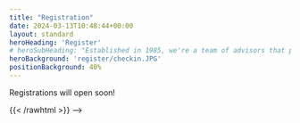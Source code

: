 ```yaml
---
title: "Registration"
date: 2024-03-13T10:48:44+00:00
layout: standard
heroHeading: 'Register'
# heroSubHeading: "Established in 1985, we're a team of advisors that puts your business first."
heroBackground: 'register/checkin.JPG'
positionBackground: 40%
---
```


Registrations will open soon!

<!-- {{< rawhtml >}}
<iframe src="https://docs.google.com/forms/d/e/1FAIpQLSd52Bs30NpfHlT_8s6qjS3euTW_YLHH8bdw381_L_fr9eYGaw/viewform?embedded=true" width="100%" height="2000" scrolling="no" frameborder="0" marginheight="0" marginwidth="0" class="my_form">Loading…</iframe>

<!-- <script src="https://ajax.googleapis.com/ajax/libs/jquery/1.7/jquery.js"></script> 
<script src="https://malsup.github.io/jquery.form.js"></script> 

<script>
    $('#enroll_form')
    .ajaxForm({
        success : function (response) {
            alert("The server says: " + response.status);
        }
    })
;
</script> -->

<!-- <form action="https://docs.google.com/forms/d/e/1FAIpQLSdwvfvySXPCPTwQgcXkHF8DuPyUjeaQyhwlybZHEccV_S0pfA/formResponse" method="post" class="my_form" id="enroll_form" target="">

  <label>Email*</label>
        <input type="email" placeholder="Email address*" class="form-input" name="entry.1599735518" required>

   <label>Subject*</label>
        <input type="text" placeholder="Subject*" class="form-input" name="entry.1519197038" required>
		
<label>Companies*</label></br>
    <input type="checkbox" name="entry.48944311" value="1"> 1</br>
    <input type="checkbox" name="entry.48944311" value="2"> 2</br>
    <input type="checkbox" name="entry.48944311" value="3"> 3</br>
   <button type="submit">Send</button>
</form> -->
{{< /rawhtml >}} -->

